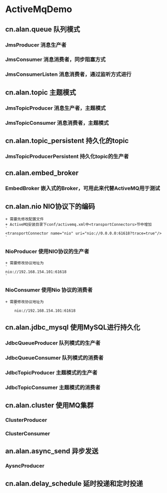 # ActiveMqDemo
## cn.alan.queue 队列模式
### JmsProducer 消息生产者
### JmsConsumer 消息消费者，同步阻塞方式
### JmsConsumerListen 消息消费者，通过监听方式进行
## cn.alan.topic 主题模式
### JmsTopicProducer 消息生产者，主题模式
### JmsTopicConsumer 消息消费者，主题模式
## cn.alan.topic_persistent 持久化的topic
### JmsTopicProducerPersistent 持久化topic的生产者
## cn.alan.embed_broker 
### EmbedBroker 嵌入式的Broker，可用此来代替ActiveMQ用于测试
## cn.alan.nio  NIO协议下的编码
    + 需要先修改配置文件
    + ActiveMQ安装目录下conf/activemq.xml中<transportConnectors>节中增加
    `
    <transportConnector name="nio" uri="nio://0.0.0.0:61618?trace=true"/> 
    `
### NioProducer 使用NIO协议的生产者
    + 需要修改协议地址为
    `
    nio://192.168.154.101:61618
    `
### NioConsumer 使用Nio 协议的消费者
    + 需要修改协议地址为
        `
        nio://192.168.154.101:61618
     
 ## cn.alan.jdbc_mysql 使用MySQL进行持久化
 ### JdbcQueueProducer 队列模式的生产者
 ### JdbcQueueConsumer 队列模式的消费者
 ### JdbcTopicProducer 主题模式的生产者
 ### JdbcTopicConsumer 主题模式的消费者
 ## cn.alan.cluster 使用MQ集群
 ### ClusterProducer 
 ### ClusterConsumer
 ## an.alan.async_send 异步发送
 ### AysncProducer
 ## cn.alan.delay_schedule 延时投递和定时投递
 



